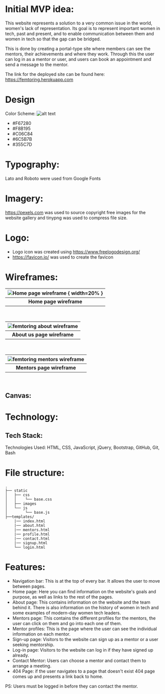 # Initial MVP idea:

This website represents a solution to a very common issue in the world, women's lack of representation. Its goal is to represent important women in tech, past and present, and to enable communication between them and women in tech so that the gap can be bridged.

This is done by creating a portal-type site where members can see the mentors, their achievements and where they work. Through this the user can log in as a mentor or user, and users can book an appointment and send a message to the mentor.

The link for the deployed site can be found here: https://femtoring.herokuapp.com

# Design

Color Scheme:
![alt text](readme_images/colour-palette.png)

-   #F67280
-   #F8B195
-   #C06C84
-   #6C5B7B
-   #355C7D​

# Typography:

Lato and Roboto were used from Google Fonts​

# Imagery:

https://pexels.com was used to source copyright free images for the website gallery and tinypng was used to compress file size​.

# Logo:

-   Logo icon was created using https://www.freelogodesign.org/
-   https://favicon.io/ was used to create the favicon

# Wireframes:

| ![Home page wireframe](readme_images/home-page.png) { width=20% } |
| :----------------------------------------------------------: |
|                  <b>Home page wireframe</b>                  |

 <br />

| ![femtoring about wireframe](readme_images/about-page.png) |
| :--------------------------------------------------------: |
|               <b>About us page wireframe</b>               |

 <br />

| ![femtoring mentors wireframe](readme_images/mentors-page.png) |
| :------------------------------------------------------------: |
|                 <b>Mentors page wireframe</b>                  |

 <br />

## Canvas:

# Technology:

## Tech Stack:

​Technologies Used: HTML, CSS, JavaScript, jQuery, Bootstrap, GitHub, Git, Bash

# File structure:

```
.
├── static
│   ├── css
│   │    └── base.css
│   ├── images
│   └── js
│        └── base.js
├──templates/
    |── index.html
    |── about.html
    |── mentors.html
    |── profile.html
    |── contact.html
    |── signup.html
    └── login.html
```

# Features:

-   Navigation bar: This is at the top of every bar. It allows the user to move between pages.
-   Home page: Here you can find information on the website's goals and purpose, as well as links to the rest of the pages.
-   About page: This contains information on the website and the team behind it. There is also information on the history of women in tech and some examples of modern-day women tech leaders.
-   Mentors page: This contains the different profiles for the mentors, the user can click on them and go into each one of them.
-   Mentor profiles: This is the page where the user can see the individual information on each mentor.
-   Sign-up page: Visitors to the website can sign up as a mentor or a user seeking mentorship.
-   Log-in page: Visitors to the website can log in if they have signed up already.
-   Contact Mentor: Users can choose a mentor and contact them to arrange a meeting.
-   404 Page: if the user navigates to a page that doesn't exist 404 page comes up and presents a link back to home.

PS: Users must be logged in before they can contact the mentor.
